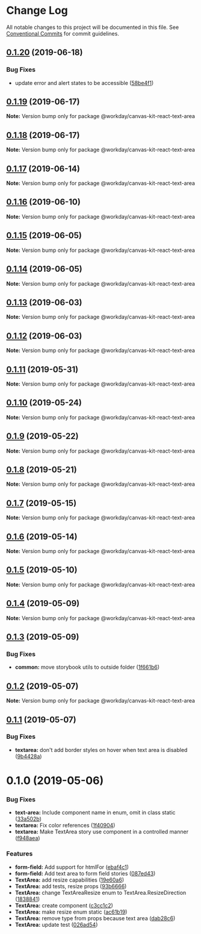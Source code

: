 # Change Log

All notable changes to this project will be documented in this file.
See [Conventional Commits](https://conventionalcommits.org) for commit guidelines.

## [0.1.20](https://ghe.megaleo.com/design/canvas-kit-react/tree/master/modules/canvas-kit-react-text-area/compare/@workday/canvas-kit-react-text-area@0.1.19...@workday/canvas-kit-react-text-area@0.1.20) (2019-06-18)


### Bug Fixes

* update error and alert states to be accessible ([58be4f1](https://ghe.megaleo.com/design/canvas-kit-react/tree/master/modules/canvas-kit-react-text-area/commits/58be4f1))





## [0.1.19](https://ghe.megaleo.com/design/canvas-kit-react/tree/master/modules/canvas-kit-react-text-area/compare/@workday/canvas-kit-react-text-area@0.1.18...@workday/canvas-kit-react-text-area@0.1.19) (2019-06-17)

**Note:** Version bump only for package @workday/canvas-kit-react-text-area





## [0.1.18](https://ghe.megaleo.com/design/canvas-kit-react/tree/master/modules/canvas-kit-react-text-area/compare/@workday/canvas-kit-react-text-area@0.1.17...@workday/canvas-kit-react-text-area@0.1.18) (2019-06-17)

**Note:** Version bump only for package @workday/canvas-kit-react-text-area





## [0.1.17](https://ghe.megaleo.com/design/canvas-kit-react/tree/master/modules/canvas-kit-react-text-area/compare/@workday/canvas-kit-react-text-area@0.1.16...@workday/canvas-kit-react-text-area@0.1.17) (2019-06-14)

**Note:** Version bump only for package @workday/canvas-kit-react-text-area





## [0.1.16](https://ghe.megaleo.com/design/canvas-kit-react/tree/master/modules/canvas-kit-react-text-area/compare/@workday/canvas-kit-react-text-area@0.1.15...@workday/canvas-kit-react-text-area@0.1.16) (2019-06-10)

**Note:** Version bump only for package @workday/canvas-kit-react-text-area





## [0.1.15](https://ghe.megaleo.com/design/canvas-kit-react/tree/master/modules/canvas-kit-react-text-area/compare/@workday/canvas-kit-react-text-area@0.1.14...@workday/canvas-kit-react-text-area@0.1.15) (2019-06-05)

**Note:** Version bump only for package @workday/canvas-kit-react-text-area





## [0.1.14](https://ghe.megaleo.com/design/canvas-kit-react/tree/master/modules/canvas-kit-react-text-area/compare/@workday/canvas-kit-react-text-area@0.1.13...@workday/canvas-kit-react-text-area@0.1.14) (2019-06-05)

**Note:** Version bump only for package @workday/canvas-kit-react-text-area





## [0.1.13](https://ghe.megaleo.com/design/canvas-kit-react/tree/master/modules/canvas-kit-react-text-area/compare/@workday/canvas-kit-react-text-area@0.1.12...@workday/canvas-kit-react-text-area@0.1.13) (2019-06-03)

**Note:** Version bump only for package @workday/canvas-kit-react-text-area





## [0.1.12](https://ghe.megaleo.com/design/canvas-kit-react/tree/master/modules/canvas-kit-react-text-area/compare/@workday/canvas-kit-react-text-area@0.1.11...@workday/canvas-kit-react-text-area@0.1.12) (2019-06-03)

**Note:** Version bump only for package @workday/canvas-kit-react-text-area





## [0.1.11](https://ghe.megaleo.com/design/canvas-kit-react/tree/master/modules/canvas-kit-react-text-area/compare/@workday/canvas-kit-react-text-area@0.1.10...@workday/canvas-kit-react-text-area@0.1.11) (2019-05-31)

**Note:** Version bump only for package @workday/canvas-kit-react-text-area





## [0.1.10](https://ghe.megaleo.com/design/canvas-kit-react/tree/master/modules/canvas-kit-react-text-area/compare/@workday/canvas-kit-react-text-area@0.1.9...@workday/canvas-kit-react-text-area@0.1.10) (2019-05-24)

**Note:** Version bump only for package @workday/canvas-kit-react-text-area





## [0.1.9](https://ghe.megaleo.com/design/canvas-kit-react/tree/master/modules/canvas-kit-react-text-area/compare/@workday/canvas-kit-react-text-area@0.1.8...@workday/canvas-kit-react-text-area@0.1.9) (2019-05-22)

**Note:** Version bump only for package @workday/canvas-kit-react-text-area





## [0.1.8](https://ghe.megaleo.com/design/canvas-kit-react/tree/master/modules/canvas-kit-react-text-area/compare/@workday/canvas-kit-react-text-area@0.1.7...@workday/canvas-kit-react-text-area@0.1.8) (2019-05-21)

**Note:** Version bump only for package @workday/canvas-kit-react-text-area





## [0.1.7](https://ghe.megaleo.com/design/canvas-kit-react/tree/master/modules/canvas-kit-react-text-area/compare/@workday/canvas-kit-react-text-area@0.1.6...@workday/canvas-kit-react-text-area@0.1.7) (2019-05-15)

**Note:** Version bump only for package @workday/canvas-kit-react-text-area





## [0.1.6](https://ghe.megaleo.com/design/canvas-kit-react/tree/master/modules/canvas-kit-react-text-area/compare/@workday/canvas-kit-react-text-area@0.1.5...@workday/canvas-kit-react-text-area@0.1.6) (2019-05-14)

**Note:** Version bump only for package @workday/canvas-kit-react-text-area





## [0.1.5](https://ghe.megaleo.com/design/canvas-kit-react/tree/master/modules/canvas-kit-react-text-area/compare/@workday/canvas-kit-react-text-area@0.1.4...@workday/canvas-kit-react-text-area@0.1.5) (2019-05-10)

**Note:** Version bump only for package @workday/canvas-kit-react-text-area





## [0.1.4](https://ghe.megaleo.com/design/canvas-kit-react/tree/master/modules/canvas-kit-react-text-area/compare/@workday/canvas-kit-react-text-area@0.1.3...@workday/canvas-kit-react-text-area@0.1.4) (2019-05-09)

**Note:** Version bump only for package @workday/canvas-kit-react-text-area





## [0.1.3](https://ghe.megaleo.com/design/canvas-kit-react/tree/master/modules/canvas-kit-react-text-area/compare/@workday/canvas-kit-react-text-area@0.1.2...@workday/canvas-kit-react-text-area@0.1.3) (2019-05-09)


### Bug Fixes

* **common:** move storybook utils to outside folder ([1f661b6](https://ghe.megaleo.com/design/canvas-kit-react/tree/master/modules/canvas-kit-react-text-area/commits/1f661b6))





## [0.1.2](https://ghe.megaleo.com/design/canvas-kit-react/tree/master/modules/canvas-kit-react-text-area/compare/@workday/canvas-kit-react-text-area@0.1.1...@workday/canvas-kit-react-text-area@0.1.2) (2019-05-07)

**Note:** Version bump only for package @workday/canvas-kit-react-text-area





## [0.1.1](https://ghe.megaleo.com/design/canvas-kit-react/tree/master/modules/canvas-kit-react-text-area/compare/@workday/canvas-kit-react-text-area@0.1.0...@workday/canvas-kit-react-text-area@0.1.1) (2019-05-07)


### Bug Fixes

* **textarea:** don't add border styles on hover when text area is disabled ([9b4428a](https://ghe.megaleo.com/design/canvas-kit-react/tree/master/modules/canvas-kit-react-text-area/commits/9b4428a))





# 0.1.0 (2019-05-06)


### Bug Fixes

* **text-area:** Include component name in enum, omit in class static ([33a502b](https://ghe.megaleo.com/design/canvas-kit-react/tree/master/modules/canvas-kit-react-text-area/commits/33a502b))
* **textarea:** Fix color references ([1f40904](https://ghe.megaleo.com/design/canvas-kit-react/tree/master/modules/canvas-kit-react-text-area/commits/1f40904))
* **textarea:** Make TextArea story use component in a controlled manner ([f948aea](https://ghe.megaleo.com/design/canvas-kit-react/tree/master/modules/canvas-kit-react-text-area/commits/f948aea))


### Features

* **form-field:** Add support for htmlFor ([ebaf4c1](https://ghe.megaleo.com/design/canvas-kit-react/tree/master/modules/canvas-kit-react-text-area/commits/ebaf4c1))
* **form-field:** Add text area to form field stories ([087ed43](https://ghe.megaleo.com/design/canvas-kit-react/tree/master/modules/canvas-kit-react-text-area/commits/087ed43))
* **TextArea:** add resize capabilities ([19e60a6](https://ghe.megaleo.com/design/canvas-kit-react/tree/master/modules/canvas-kit-react-text-area/commits/19e60a6))
* **TextArea:** add tests, resize props ([93b6666](https://ghe.megaleo.com/design/canvas-kit-react/tree/master/modules/canvas-kit-react-text-area/commits/93b6666))
* **TextArea:** change TextAreaResize enum to TextArea.ResizeDirection ([1838841](https://ghe.megaleo.com/design/canvas-kit-react/tree/master/modules/canvas-kit-react-text-area/commits/1838841))
* **TextArea:** create component ([c3cc1c2](https://ghe.megaleo.com/design/canvas-kit-react/tree/master/modules/canvas-kit-react-text-area/commits/c3cc1c2))
* **TextArea:** make resize enum static ([ac61b19](https://ghe.megaleo.com/design/canvas-kit-react/tree/master/modules/canvas-kit-react-text-area/commits/ac61b19))
* **TextArea:** remove type from props because text area ([dab28c6](https://ghe.megaleo.com/design/canvas-kit-react/tree/master/modules/canvas-kit-react-text-area/commits/dab28c6))
* **TextArea:** update test ([026ad54](https://ghe.megaleo.com/design/canvas-kit-react/tree/master/modules/canvas-kit-react-text-area/commits/026ad54))
